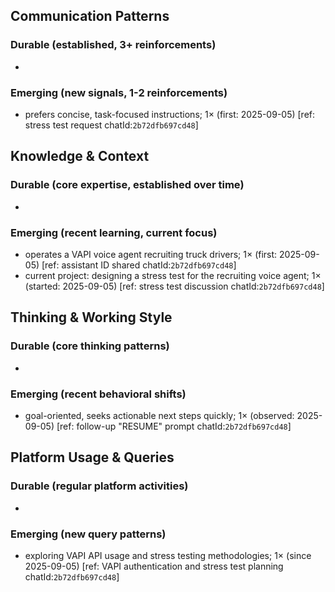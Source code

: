 ## Communication Patterns
### Durable (established, 3+ reinforcements)
- 

### Emerging (new signals, 1-2 reinforcements)
- prefers concise, task-focused instructions; 1× (first: 2025-09-05) [ref: stress test request chatId:`2b72dfb697cd48`]

## Knowledge & Context
### Durable (core expertise, established over time)
-

### Emerging (recent learning, current focus)
- operates a VAPI voice agent recruiting truck drivers; 1× (first: 2025-09-05) [ref: assistant ID shared chatId:`2b72dfb697cd48`]
- current project: designing a stress test for the recruiting voice agent; 1× (started: 2025-09-05) [ref: stress test discussion chatId:`2b72dfb697cd48`]

## Thinking & Working Style
### Durable (core thinking patterns)
-

### Emerging (recent behavioral shifts)
- goal-oriented, seeks actionable next steps quickly; 1× (observed: 2025-09-05) [ref: follow-up "RESUME" prompt chatId:`2b72dfb697cd48`]

## Platform Usage & Queries
### Durable (regular platform activities)
-

### Emerging (new query patterns)
- exploring VAPI API usage and stress testing methodologies; 1× (since 2025-09-05) [ref: VAPI authentication and stress test planning chatId:`2b72dfb697cd48`]
